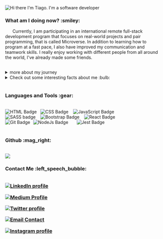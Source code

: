 <img src="assets/readme_cover.gif" alt="Hi there I'm Tiago. I'm a software developer">

<h3> What am I doing now? :smiley:</h3>
<p>&nbsp;&nbsp;&nbsp;&nbsp;&nbsp;&nbsp;Currently, I am participating in an international remote full-stack development program that focuses on real-world projects and pair programming, that is called Microverse. In addition to learning how to program at a fast pace, I also have improved my communication and teamwork skills. I really enjoy working with different people from all around the world, I've already made some friends.</p>
<br>
<details>
  <summary>more about my journey </summary>
  <br>
  <p> &nbsp;&nbsp;&nbsp;&nbsp;&nbsp;&nbsp;
  At the end of my first month, in only 4 days I created a landing page with JavaScript, CSS, and HTML that fulfilled the design guidelines across many devices, and I’m very proud of it. <a href="https://tiagomarin.github.io/Eagle-English/">(here is the link to it)</a> <br> &nbsp;&nbsp;&nbsp;&nbsp;&nbsp;&nbsp;
  Before that, I was working as a Coordinator of English teachers, which gave me experience with training and leading. I've always liked technology, and at some point I realized how fast people that work with tech develop themselves. That's when I decided I'd jump in this path. <br> &nbsp;&nbsp;&nbsp;&nbsp;&nbsp;&nbsp;
  I’m really looking forward to working with a strong tech team because I want to be involved with people who have a growth mindset like me. I am quite driven, and my long-term goal is to work as a lead developer in a large, multinational company and potentially serve as a CTO. As for today, I am looking for an opportunity to shine as an immediate contributor to a full-stack development team.
  </p>
 </details>

<details>
  <summary>Check out some interesting facts about me :bulb:</summary>
  <br>
  - :headphones: I love to listen to music and I'm quite eclectic. <br>
  - :surfer: Surfing is my passion. <br>
  - :handshake: I believe in the power of teamwork and collaboration. <br>
  - :earth_americas: I have lived in 4 different countries. <br>
  - :guitar: I play the guitar. <br>
  - :recycle: I always try to reduce my environmental footprint. <br>
  - :couple: I'm happyly married, kids yet to come. <br>

</details>

<br>
<h3>Languages and Tools :gear: </h3>
<br>
  <div>
  <img alt="HTML Badge" src="https://img.shields.io/badge/html5%20-%23E34F26.svg?&style=for-the-badge&logo=html5&logoColor=white"> &nbsp;&nbsp;<img alt="CSS Badge" src="https://img.shields.io/badge/css3%20-%231572B6.svg?&style=for-the-badge&logo=css3&logoColor=white"> &nbsp;&nbsp; <img alt="JavaScript Badge" src="https://img.shields.io/badge/javascript%20-%23323330.svg?&style=for-the-badge&logo=javascript&logoColor=%23F7DF1E"> &nbsp;&nbsp;
</div>
<div>
  <img alt="SASS badge" src="https://img.shields.io/badge/Sass-CC6699?style=for-the-badge&logo=sass&logoColor=white"> &nbsp;&nbsp;
  <img alt="Bootstrap Badge" src="https://img.shields.io/badge/bootstrap%20-%23563D7C.svg?&style=for-the-badge&logo=bootstrap&logoColor=white"/> &nbsp;&nbsp;
  <img alt="React Badge" src="https://img.shields.io/badge/React-20232A?style=for-the-badge&logo=react&logoColor=61DAFB">&nbsp;&nbsp;
 </div>
 <div>
  <img alt="NodeJs Badge" src="https://img.shields.io/badge/node.js%20-%2343853D.svg?&style=for-the-badge&logo=node.js&logoColor=white"/> &nbsp;&nbsp; <img alt="Git Badge" style="float: left; margin-right: 10px;"  src="https://img.shields.io/badge/GIT-E44C30?style=for-the-badge&logo=git&logoColor=white"/> &nbsp;&nbsp; <img alt="Jest Badge" src="https://img.shields.io/badge/Jest-C21325?style=for-the-badge&logo=jest&logoColor=white">
  </div>
<br>
<h3> Github :mag_right:</h3>
<br>
<img src="https://github-readme-stats.vercel.app/api?username=tiagomarin&show_icons=true&theme=nord">


<br>
<h3>Contact Me :left_speech_bubble:
<br>
<br>

<a href="https://www.linkedin.com/in/tiagomarin/"><img alt="LinkedIn profile" src="https://img.shields.io/badge/LinkedIn-0077B5?style=for-the-badge&logo=linkedin&logoColor=white"></a> &nbsp;&nbsp;

<a href="https://medium.com/@tiago.lelinski"><img alt="Medium Profile" src="https://img.shields.io/badge/Medium-12100E?style=for-the-badge&logo=medium&logoColor=white"></a>&nbsp;&nbsp;

<a href="https://twitter.com/LelinskiMarin"><img alt="Twitter profile" src="https://img.shields.io/badge/Twitter-1DA1F2?style=for-the-badge&logo=twitter&logoColor=white"/></a> &nbsp;&nbsp;

<a href="mailto:tiago.lelinski@gmail.com"><img  alt="Email Contact" src="https://img.shields.io/badge/Gmail-D14836?style=for-the-badge&logo=gmail&logoColor=white"/></a> &nbsp;&nbsp;

<a href="https://www.instagram.com/tiagolelinski/"><img alt="Instagram profile" src="https://img.shields.io/badge/Instagram-E4405F?style=for-the-badge&logo=instagram&logoColor=white"/></a> &nbsp;&nbsp;
